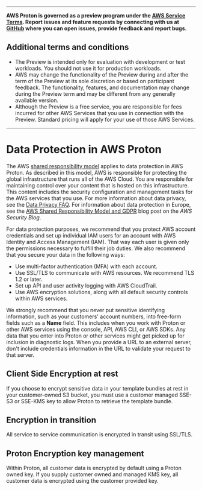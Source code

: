 --------

**AWS Proton is governed as a preview program under the [AWS Service Terms](https://aws.amazon.com/service-terms/)\. Report issues and feature requests by connecting with us at [GitHub](https://github.com/aws/aws-proton-public-roadmap) where you can open issues, provide feedback and report bugs\.**

## Additional terms and conditions<a name="preview-banner"></a>
+ The Preview is intended only for evaluation with development or test workloads\. You should not use it for production workloads\.
+ AWS may change the functionality of the Preview during and after the term of the Preview at its sole discretion or based on participant feedback\. The functionality, features, and documentation may change during the Preview term and may be different from any generally available version\.
+ Although the Preview is a free service, you are responsible for fees incurred for other AWS Services that you use in connection with the Preview\. Standard pricing will apply for your use of those AWS Services\.

--------

# Data Protection in AWS Proton<a name="data-protection"></a>

The AWS [shared responsibility model](http://aws.amazon.com/compliance/shared-responsibility-model/) applies to data protection in AWS Proton\. As described in this model, AWS is responsible for protecting the global infrastructure that runs all of the AWS Cloud\. You are responsible for maintaining control over your content that is hosted on this infrastructure\. This content includes the security configuration and management tasks for the AWS services that you use\. For more information about data privacy, see the [Data Privacy FAQ](http://aws.amazon.com/compliance/data-privacy-faq)\. For information about data protection in Europe, see the [AWS Shared Responsibility Model and GDPR](http://aws.amazon.com/blogs/security/the-aws-shared-responsibility-model-and-gdpr/) blog post on the *AWS Security Blog*\.

For data protection purposes, we recommend that you protect AWS account credentials and set up individual IAM users for an account with AWS Identity and Access Management \(IAM\)\. That way each user is given only the permissions necessary to fulfill their job duties\. We also recommend that you secure your data in the following ways:
+ Use multi\-factor authentication \(MFA\) with each account\.
+ Use SSL/TLS to communicate with AWS resources\. We recommend TLS 1\.2 or later\.
+ Set up API and user activity logging with AWS CloudTrail\.
+ Use AWS encryption solutions, along with all default security controls within AWS services\.

We strongly recommend that you never put sensitive identifying information, such as your customers' account numbers, into free\-form fields such as a **Name** field\. This includes when you work with Proton or other AWS services using the console, API, AWS CLI, or AWS SDKs\. Any data that you enter into Proton or other services might get picked up for inclusion in diagnostic logs\. When you provide a URL to an external server, don't include credentials information in the URL to validate your request to that server\.

## Client Side Encryption at rest<a name="encrypt-at-rest"></a>

If you choose to encrypt sensitive data in your template bundles at rest in your customer\-owned S3 bucket, you must use a customer managed SSE\-S3 or SSE\-KMS key to allow Proton to retrieve the template bundle\.

## Encryption in transition<a name="encrypt-in-transit"></a>

All service to service communication is encrypted in transit using SSL/TLS\.

## Proton Encryption key management<a name="encryption-key-management"></a>

Within Proton, all customer data is encrypted by default using a Proton owned key\. If you supply customer owned and managed KMS key, all customer data is encrypted using the customer provided key\.